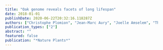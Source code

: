 ```yaml
---
title: "Oak genome reveals facets of long lifespan"
date: 2018-01-01
publishDate: 2020-06-22T20:32:16.118287Z
authors: ["Christophe Plomion", "Jean-Marc Aury", "Joelle Amselem", "Thibault Leroy", "Florent Murat", "Sébastien Duplessis", "Sébastien Faye", "Nicolas Francillonne", "Karine Labadie", "Grégoire Le Provost", " others"]
publication_types: ["2"]
abstract: ""
featured: false
publication: "*Nature Plants*"
---
```


